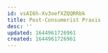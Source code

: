 ```yaml
---
id: vsAI6h-Xv3oefXZQQRRbk
title: Post-Consumerist Praxis
desc: ''
updated: 1644961726961
created: 1644961726961
---
```


